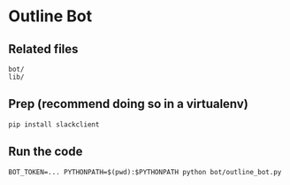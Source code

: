 # Outline Bot

## Related files
```
bot/
lib/
```

## Prep (recommend doing so in a virtualenv)
```
pip install slackclient
```

## Run the code
```
BOT_TOKEN=... PYTHONPATH=$(pwd):$PYTHONPATH python bot/outline_bot.py
```